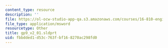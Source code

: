 ```yaml
---
content_type: resource
description: ''
file: https://ol-ocw-studio-app-qa.s3.amazonaws.com/courses/16-810-engineering-design-and-rapid-prototyping-january-iap-2005/fbbdded1d53c763fbf168270ac298fd0_gp9_v2_01.sldprt
file_type: application/msword
resourcetype: Other
title: gp9_v2_01.sldprt
uid: fbbdded1-d53c-763f-bf16-8270ac298fd0
---
```

